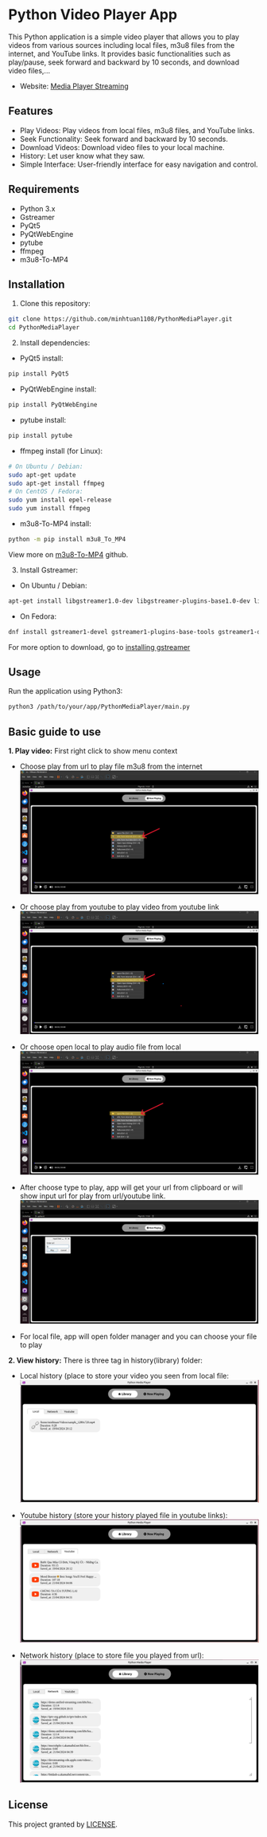 # Python Video Player App
This Python application is a simple video player that allows you to play videos from various sources including local files, m3u8 files from the internet, and YouTube links. It provides basic functionalities such as play/pause, seek forward and backward by 10 seconds, and download video files,...
* Website: <a href="https://vunguyen20122002.github.io/WebViewVideoStreaming/#home">Media Player Streaming</a>

## Features
* Play Videos: Play videos from local files, m3u8 files, and YouTube links.
* Seek Functionality: Seek forward and backward by 10 seconds.
* Download Videos: Download video files to your local machine.
* History: Let user know what they saw.
* Simple Interface: User-friendly interface for easy navigation and control.

## Requirements
* Python 3.x
* Gstreamer
* PyQt5
* PyQtWebEngine
* pytube
* ffmpeg
* m3u8-To-MP4

## Installation
1. Clone this repository:

```bash
git clone https://github.com/minhtuan1108/PythonMediaPlayer.git
cd PythonMediaPlayer
```
2. Install dependencies:

* PyQt5 install:

```bash
pip install PyQt5
```

* PyQtWebEngine install:
```bash
pip install PyQtWebEngine
```

* pytube install:
```bash
pip install pytube
```

* ffmpeg install (for Linux):
```bash
# On Ubuntu / Debian:
sudo apt-get update
sudo apt-get install ffmpeg
# On CentOS / Fedora:
sudo yum install epel-release
sudo yum install ffmpeg
```

* m3u8-To-MP4 install:
```bash
python -m pip install m3u8_To_MP4
```
View more on <a href="https://github.com/h2soong/m3u8_To_MP4">m3u8-To-MP4</a> github.

3. Install Gstreamer:
* On Ubuntu / Debian:
```bash
apt-get install libgstreamer1.0-dev libgstreamer-plugins-base1.0-dev libgstreamer-plugins-bad1.0-dev gstreamer1.0-plugins-base gstreamer1.0-plugins-good gstreamer1.0-plugins-bad gstreamer1.0-plugins-ugly gstreamer1.0-libav gstreamer1.0-tools gstreamer1.0-x gstreamer1.0-alsa gstreamer1.0-gl gstreamer1.0-gtk3 gstreamer1.0-qt5 gstreamer1.0-pulseaudio
```
* On Fedora:
```bash
dnf install gstreamer1-devel gstreamer1-plugins-base-tools gstreamer1-doc gstreamer1-plugins-base-devel gstreamer1-plugins-good gstreamer1-plugins-good-extras gstreamer1-plugins-ugly gstreamer1-plugins-bad-free gstreamer1-plugins-bad-free-devel gstreamer1-plugins-bad-free-extras
```
For more option to download, go to <a href="https://gstreamer.freedesktop.org/documentation/installing/index.html">installing gstreamer</a>

## Usage

Run the application using Python3:
```bash
python3 /path/to/your/app/PythonMediaPlayer/main.py
```

## Basic guide to use
<b>1. Play video:</b>
   First right click to show menu context
   
   * Choose play from url to play file m3u8 from the internet
    ![image](https://github.com/minhtuan1108/minhtuan1108.github.io/blob/main/repositories_data/python_media_player/typeUrl.png)
   
   * Or choose play from youtube to play video from youtube link
    ![image](https://github.com/minhtuan1108/minhtuan1108.github.io/blob/main/repositories_data/python_media_player/typeYT.png)
   
   * Or choose open local to play audio file from local
    ![image](https://github.com/minhtuan1108/minhtuan1108.github.io/blob/main/repositories_data/python_media_player/typeLocal.png)
   
   * After choose type to play, app will get your url from clipboard or will show input url for play from url/youtube link.
      ![image](https://github.com/minhtuan1108/minhtuan1108.github.io/blob/main/repositories_data/python_media_player/nhapurl.png)
   
   * For local file, app will open folder manager and you can choose your file to play
     
<b>2. View history:</b>
   There is three tag in history(library) folder:

   * Local history (place to store your video you seen from local file:
     ![image](https://github.com/minhtuan1108/minhtuan1108.github.io/blob/main/repositories_data/python_media_player/tablocal.png)
     
   * Youtube history (store your history played file in youtube links):
     ![image](https://github.com/minhtuan1108/minhtuan1108.github.io/blob/main/repositories_data/python_media_player/tabytb.png)
     
   * Network history (place to store file you played from url):
     ![image](https://github.com/minhtuan1108/minhtuan1108.github.io/blob/main/repositories_data/python_media_player/tabnetwork.png)

## License

This project granted by [LICENSE](LICENSE).
